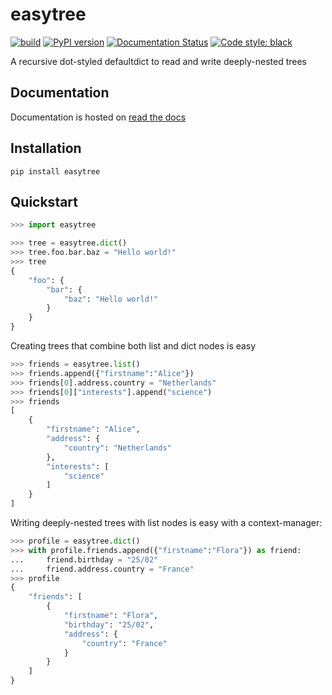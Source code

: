 # easytree

[![build](https://github.com/dschenck/easytree/workflows/easytree/badge.svg)](https://github.com/dschenck/easytree/actions)
[![PyPI version](https://badge.fury.io/py/easytree.svg)](https://badge.fury.io/py/easytree) 
[![Documentation Status](https://readthedocs.org/projects/easytree/badge/?version=latest)](https://easytree.readthedocs.io/en/latest/?badge=latest) 
[![Code style: black](https://img.shields.io/badge/code%20style-black-000000.svg)](https://github.com/psf/black)

A recursive dot-styled defaultdict to read and write deeply-nested trees

## Documentation
Documentation is hosted on [read the docs](https://easytree.readthedocs.io/en/latest/)

## Installation
```
pip install easytree
```

## Quickstart 
```python
>>> import easytree

>>> tree = easytree.dict()
>>> tree.foo.bar.baz = "Hello world!"
>>> tree 
{
    "foo": {
        "bar": {
            "baz": "Hello world!"
        }
    }
}
```

Creating trees that combine both list and dict nodes is easy
```python
>>> friends = easytree.list()
>>> friends.append({"firstname":"Alice"})
>>> friends[0].address.country = "Netherlands"
>>> friends[0]["interests"].append("science")
>>> friends
[
    {
        "firstname": "Alice",
        "address": {
            "country": "Netherlands"
        },
        "interests": [
            "science"
        ]
    }
]
```

Writing deeply-nested trees with list nodes is easy with a context-manager:
```python
>>> profile = easytree.dict()
>>> with profile.friends.append({"firstname":"Flora"}) as friend: 
...     friend.birthday = "25/02"
...     friend.address.country = "France"
>>> profile
{
    "friends": [
        {
            "firstname": "Flora",
            "birthday": "25/02",
            "address": {
                "country": "France"
            }
        }
    ]
}
```